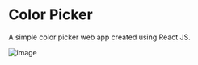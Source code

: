 # Color Picker

A simple color picker web app created using React JS.

![image](https://github.com/user-attachments/assets/4ee9cb5b-6e5b-4cd8-af36-a40f85989bbd)
